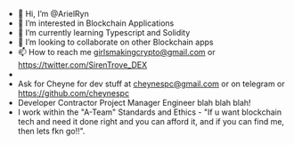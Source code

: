 - 👋 Hi, I’m @ArielRyn 
- 👀 I’m interested in Blockchain Applications
- 🌱 I’m currently learning Typescript and Solidity
- 💞️ I’m looking to collaborate on other Blockchain apps 
- 📫 How to reach me girlsmakingcrypto@gmail.com or https://twitter.com/SirenTrove_DEX
- 
- Ask for Cheyne for dev stuff at cheynespc@gmail.com or on telegram or https://github.com/cheynespc
- Developer Contractor Project Manager Engineer blah blah blah!
- I work within the "A-Team" Standards and Ethics - "If u want blockchain tech and need it done right and you can afford it, and if you can find me, then lets fkn go!!". 

<!---
ArielRin/ArielRin is a ✨ special ✨ repository because its `README.md` (this file) appears on your GitHub profile.
You can click the Preview link to take a look at your changes.
--->
